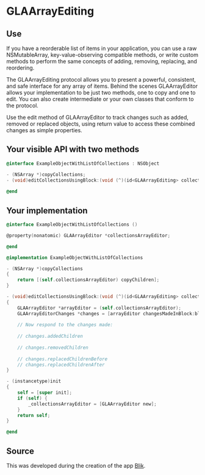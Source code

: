 GLAArrayEditing
===============

## Use

If you have a reorderable list of items in your application, you can use a raw NSMutableArray, key-value-observing compatible methods, or write custom methods to perform the same concepts of adding, removing, replacing, and reordering.

The GLAArrayEditing protocol allows you to present a powerful, consistent, and safe interface for any array of items. Behind the scenes GLAArrayEditor allows your implementation to be just two methods, one to copy and one to edit. You can also create intermediate or your own classes that conform to the protocol.

Use the edit method of GLAArrayEditor to track changes such as added, removed or replaced objects, using return value to access these combined changes as simple properties.

## Your visible API with two methods

```objective-c
@interface ExampleObjectWithListOfCollections : NSObject

- (NSArray *)copyCollections;
- (void)editCollectionsUsingBlock:(void (^)(id<GLAArrayEditing> collectionListEditor))block;
	
@end
```

## Your implementation

```objective-c
@interface ExampleObjectWithListOfCollections ()

@property(nonatomic) GLAArrayEditor *collectionsArrayEditor;

@end

@implementation ExampleObjectWithListOfCollections

- (NSArray *)copyCollections
{
	return [(self.collectionsArrayEditor) copyChildren];
}

- (void)editCollectionsUsingBlock:(void (^)(id<GLAArrayEditing> collectionListEditor))block
{
	GLAArrayEditor *arrayEditor = (self.collectionsArrayEditor);
	GLAArrayEditorChanges *changes = [arrayEditor changesMadeInBlock:block];
	
	// Now respond to the changes made:
	
	// changes.addedChildren
	
	// changes.removedChildren
	
	// changes.replacedChildrenBefore
	// changes.replacedChildrenAfter
}

- (instancetype)init
{
    self = [super init];
    if (self) {
        _collectionsArrayEditor = [GLAArrayEditor new];
    }
    return self;
}

@end
```

## Source

This was developed during the creation of the app [Blik](http://twitter.com/BlikApp).